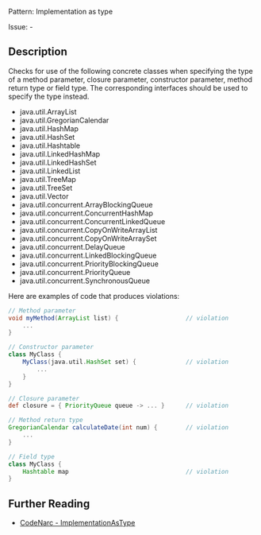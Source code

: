 Pattern: Implementation as type

Issue: -

## Description

Checks for use of the following concrete classes when specifying the type of a method parameter, closure parameter, constructor parameter, method return type or field type. The corresponding interfaces should be used to specify the type instead.

-   java.util.ArrayList
-   java.util.GregorianCalendar
-   java.util.HashMap
-   java.util.HashSet
-   java.util.Hashtable
-   java.util.LinkedHashMap
-   java.util.LinkedHashSet
-   java.util.LinkedList
-   java.util.TreeMap
-   java.util.TreeSet
-   java.util.Vector
-   java.util.concurrent.ArrayBlockingQueue
-   java.util.concurrent.ConcurrentHashMap
-   java.util.concurrent.ConcurrentLinkedQueue
-   java.util.concurrent.CopyOnWriteArrayList
-   java.util.concurrent.CopyOnWriteArraySet
-   java.util.concurrent.DelayQueue
-   java.util.concurrent.LinkedBlockingQueue
-   java.util.concurrent.PriorityBlockingQueue
-   java.util.concurrent.PriorityQueue
-   java.util.concurrent.SynchronousQueue

Here are examples of code that produces violations:

``` groovy
// Method parameter
void myMethod(ArrayList list) {                   // violation
    ...
}

// Constructor parameter
class MyClass {
    MyClass(java.util.HashSet set) {              // violation
        ...
    }
}

// Closure parameter
def closure = { PriorityQueue queue -> ... }      // violation

// Method return type
GregorianCalendar calculateDate(int num) {        // violation
    ...
}

// Field type
class MyClass {
    Hashtable map                                 // violation
}
```

## Further Reading

* [CodeNarc - ImplementationAsType](http://codenarc.sourceforge.net/codenarc-rules-design.html#ImplementationAsType)
